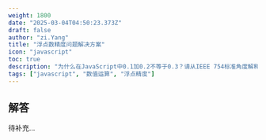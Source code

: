 ```yaml
---
weight: 1800
date: "2025-03-04T04:50:23.373Z"
draft: false
author: "zi.Yang"
title: "浮点数精度问题解决方案"
icon: "javascript"
toc: true
description: "为什么在JavaScript中0.1加0.2不等于0.3？请从IEEE 754标准角度解释原因，并给出两种以上解决该精度问题的实际方案。"
tags: ["javascript", "数值运算", "浮点精度"]
---
```


## 解答

待补充...
